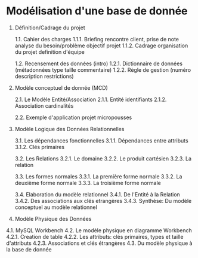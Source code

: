 # Modélisation d'une base de donnée

1. Définition/Cadrage du projet

   1.1. Cahier des charges
   	1.1.1. Briefing
       	       rencontre client, prise de note
       	       analyse du besoin/problème
       	       objectif projet
	1.1.2. Cadrage
       	       organisation du projet
       	       definition d'équipe

   1.2. Recensement des données
   	(intro)
	1.2.1. Dictionnaire de données
       		(métadonnées
      		 type
      		 taille
      		 commentaire)
	1.2.2. Règle de gestion
       	       (numéro
       	       description
       	       restrictions)



2. Modèle conceptuel de donnée (MCD)

   2.1. Le Modèle Entité/Association
   	2.1.1. Entité
       	       identifiants
	2.1.2. Association
       	       cardinalités
       
   2.2. Exemple d'application
   	  projet micropousses



3. Modèle Logique des Données Relationnelles

   3.1. Les dépendances fonctionnelles
   	3.1.1. Dépendances entre attributs
	3.1.2. Clés primaires

   3.2. Les Relations
   	3.2.1. Le domaine
	3.2.2. Le produit cartésien
	3.2.3. La relation

   3.3. Les formes normales
   	3.3.1. La première forme normale
	3.3.2. La deuxième forme normale
	3.3.3. La troisième forme normale

   3.4. Elaboration du modèle relationnel
   	3.4.1. De l'Entité à la Relation
	3.4.2. Des associations aux clés etrangères
	3.4.3. Synthèse: Du modèle conceptuel au modèle relationnel



4. Modèle Physique des Données

4.1. MySQL Workbench 
4.2. Le modèle physique en diagramme Workbench
     4.2.1. Creation de table
     4.2.2. Les attributs: clés primaires, types et taille d'attributs
     4.2.3. Associations et clés étrangères
4.3. Du modèle physique à la base de donnée




